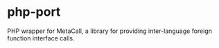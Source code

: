 # php-port
PHP wrapper for MetaCall, a library for providing inter-language foreign function interface calls.
